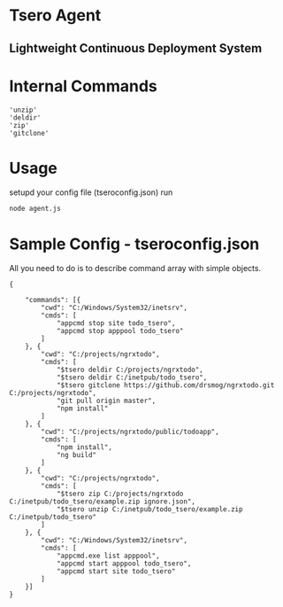 # Tsero Agent
## Lightweight Continuous Deployment System

# Internal Commands
```
'unzip'
'deldir'
'zip'
'gitclone'
```
# Usage
setupd your config file (tseroconfig.json)
run
```
node agent.js
```



# Sample Config - tseroconfig.json
All you need to do is to describe command array with simple objects.
```
{

    "commands": [{
        "cwd": "C:/Windows/System32/inetsrv",
        "cmds": [
            "appcmd stop site todo_tsero",
            "appcmd stop apppool todo_tsero"
        ]
    }, {
        "cwd": "C:/projects/ngrxtodo",
        "cmds": [
            "$tsero deldir C:/projects/ngrxtodo",
            "$tsero deldir C:/inetpub/todo_tsero",
            "$tsero gitclone https://github.com/drsmog/ngrxtodo.git C:/projects/ngrxtodo",
            "git pull origin master",
            "npm install"
        ]
    }, {
        "cwd": "C:/projects/ngrxtodo/public/todoapp",
        "cmds": [
            "npm install",
            "ng build"
        ]
    }, {
        "cwd": "C:/projects/ngrxtodo",
        "cmds": [
            "$tsero zip C:/projects/ngrxtodo C:/inetpub/todo_tsero/example.zip ignore.json",
            "$tsero unzip C:/inetpub/todo_tsero/example.zip C:/inetpub/todo_tsero"
        ]
    }, {
        "cwd": "C:/Windows/System32/inetsrv",
        "cmds": [
            "appcmd.exe list apppool",
            "appcmd start apppool todo_tsero",
            "appcmd start site todo_tsero"
        ]
    }]
}
```
